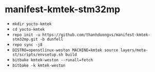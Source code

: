 # manifest-kmtek-stm32mp

- `mkdir yocto-kmtek`
- `cd yocto-kmtek`
- `repo init -u https://github.com/thanhduongvs/manifest-kmtek-stm32mp.git -b dunfell`
- `repo sync -j8`
- `DISTRO=openstlinux-weston MACHINE=kmtek source layers/meta-st/scripts/envsetup.sh build`
- `bitbake kmtek-weston --runall=fetch`
- `bitbake -k kmtek-weston`